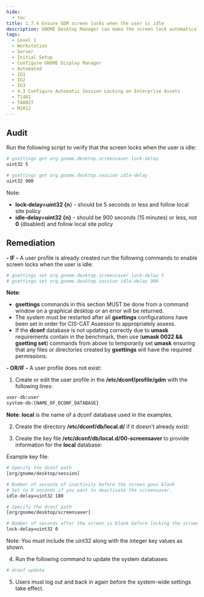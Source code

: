 ```yaml
---
hide:
  - toc
title: 1.7.4 Ensure GDM screen locks when the user is idle
description: GNOME Desktop Manager can make the screen lock automatically whenever the user is idle for some amount of time.
tags:
  - Level 1
  - Workstation
  - Server
  - Initial Setup
  - Configure GNOME Display Manager
  - Automated
  - IG1
  - IG2
  - IG3
  - 4.3 Configure Automatic Session Locking on Enterprise Assets
  - T1461
  - TA0027
  - M1012
---
```


## Audit
Run the following script to verify that the screen locks when the user is idle:
```bash
# gsettings get org.gnome.desktop.screensaver lock-delay
uint32 5

# gsettings get org.gnome.desktop.session idle-delay
uint32 900
```

Note:
- **lock-delay=uint32 {n**} - should be 5 seconds or less and follow local site policy
- **idle-delay=uint32 {n}** - should be 900 seconds (15 minutes) or less, not **0** (disabled) and follow local site policy

## Remediation

**- IF -** A user profile is already created run the following commands to enable screen locks when the user is idle:
```bash
# gsettings set org.gnome.desktop.screensaver lock-delay 5
# gsettings set org.gnome.desktop.session idle-delay 900
```
**Note**:
- **gsettings** commands in this section MUST be done from a command window on a graphical desktop or an error will be returned.
- The system must be restarted after all **gsettings** configurations have been set in order for CIS-CAT Assessor to appropriately assess.
- If the **dconf** database is not updating correctly due to **umask** requirements contain in the benchmark, then use (**umask 0022 && gsetting set**) commands from above to temporarily set **umask** ensuring that any files or directories created by **gsettings** will have the required permissions.

**- OR/IF -** A user profile does not exist:
1. Create or edit the user profile in the **/etc/dconf/profile/gdm** with the following lines:
```bash
user-db:user
system-db:{NAME_OF_DCONF_DATABASE}
```
**Note**: **local** is the name of a dconf database used in the examples.

2. Create the directory **/etc/dconf/db/local.d/** if it doesn't already exist:

3. Create the key file **/etc/dconf/db/local.d/00-screensaver** to provide information for the **local** database:

Example key file:
```bash
# Specify the dconf path
[org/gnome/desktop/session]

# Number of seconds of inactivity before the screen goes blank
# Set to 0 seconds if you want to deactivate the screensaver.
idle-delay=uint32 180

# Specify the dconf path
[org/gnome/desktop/screensaver]

# Number of seconds after the screen is blank before locking the screen
lock-delay=uint32 0
```

Note: You must include the uint32 along with the integer key values as shown.

4. Run the following command to update the system databases:
```bash
# dconf update
```

5. Users must log out and back in again before the system-wide settings take effect.
